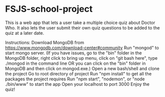 # FSJS-school-project

This is a web app that lets a user take a multiple choice quiz about Doctor Who. It also lets the user submit their own quiz questions to be added to the quiz at a later date.

Instructions:
Download MongoDB from https://www.mongodb.com/download-center#community
Run "mongod" to start mongo server. (If you have issues, go to the "bin" folder in the MongoDB folder, right click to bring up menu, click on "git bash here", type ./mongod in the command line OR you can click on the "bin" folder in MongoDB and then click on mongod.exe.)
Open a new bash/shell and clone the project
Go to root directory of project
Run "npm install" to get all the packages the project requires
Run "npm start", "nodemon", or "node ./bin/www" to start the app
Open your localhost to port 3000
Enjoy the quiz!
